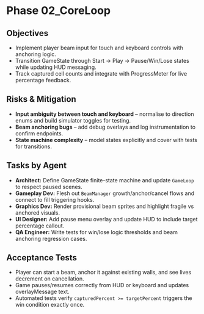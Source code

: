 # Phase 02_CoreLoop

## Objectives
- Implement player beam input for touch and keyboard controls with anchoring logic.
- Transition GameState through Start → Play → Pause/Win/Lose states while updating HUD messaging.
- Track captured cell counts and integrate with ProgressMeter for live percentage feedback.

## Risks & Mitigation
- **Input ambiguity between touch and keyboard** – normalise to direction enums and build simulator toggles for testing.
- **Beam anchoring bugs** – add debug overlays and log instrumentation to confirm endpoints.
- **State machine complexity** – model states explicitly and cover with tests for transitions.

## Tasks by Agent
- **Architect:** Define GameState finite-state machine and update `GameLoop` to respect paused scenes.
- **Gameplay Dev:** Flesh out `BeamManager` growth/anchor/cancel flows and connect to fill triggering hooks.
- **Graphics Dev:** Render provisional beam sprites and highlight fragile vs anchored visuals.
- **UI Designer:** Add pause menu overlay and update HUD to include target percentage callout.
- **QA Engineer:** Write tests for win/lose logic thresholds and beam anchoring regression cases.

## Acceptance Tests
- Player can start a beam, anchor it against existing walls, and see lives decrement on cancellation.
- Game pauses/resumes correctly from HUD or keyboard and updates overlayMessage text.
- Automated tests verify `capturedPercent >= targetPercent` triggers the win condition exactly once.
